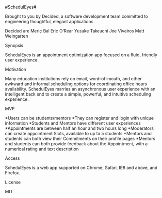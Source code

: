 #SchedulEyes#

Brought to you by Decided, a software development team committed to engineering thoughtful, elegant applications.

Decided are
  Meriç Bal
  Eric O'Rear
  Yusuke Takeuchi
  Joe Viveiros
  Matt Weingarten

Synopsis

  SchedulEyes is an appointment optimization app focused on a fluid, friendly user experience. 

Motivation

  Many education institutions rely on email, word-of-mouth, and other awkward and informal scheduling options for coordinating office hours availability.  SchedulEyes marries an asynchronous user experience with an intelligent back end to create a simple, powerful, and intuitive scheduling experience.

MVP

  *Users can be students/mentors
  *They can register and login with unique information
  *Students and Mentors have different user experiences
  *Appointments are between half an hour and two hours long
  *Moderators can create appointment Slots, available to up to 5 students
  *Mentors and students can both view their Commitments on their profile pages
  *Mentors and students can both provide feedback about the Appointment, with a numerical rating and text description
  
Access

  SchedulEyes is a web app supported on Chrome, Safari, IE8 and above, and Firefox.

License

  MIT

